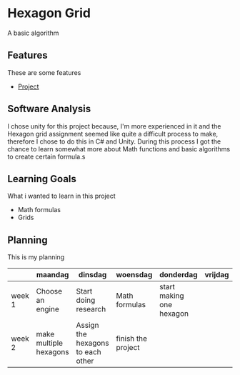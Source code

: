 # Hexagon Grid

A basic algorithm

## Features
These are some features 

- [Project](https://github.com/Troy2000/Hexagon)

## Software Analysis 
I chose unity for this project because, I'm more experienced in it and the Hexagon grid assignment seemed like quite a difficult
process to make, therefore I chose to do this in C# and Unity. During this process I got the chance to learn somewhat more about
Math functions and basic algorithms to create certain formula.s

## Learning Goals 
What i wanted to learn in this project
- Math formulas
- Grids

## Planning 
This is my planning

| | maandag | dinsdag | woensdag | donderdag | vrijdag |
| --- | --- | --- | --- | --- | --- |
|week 1 |Choose an engine|Start doing research|Math formulas|start making one hexagon|
|week 2 |make multiple hexagons|Assign the hexagons to each other|finish the project|
